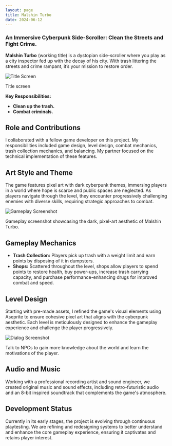 ```yaml
---
layout: page
title: Malshin Turbo
date: 2024-06-12
---
```


### An Immersive Cyberpunk Side-Scroller: Clean the Streets and Fight Crime.

**Malshin Turbo** (working title) is a dystopian side-scroller where you play as a city inspector fed up with the decay of his city. With trash littering the streets and crime rampant, it’s your mission to restore order.

<div class="image-with-caption">
  <img src="malshin-turbo-title-screen.png" alt="Title Screen">
  <p class="caption">Title screen</p>
</div>

**Key Responsibilities:**
- **Clean up the trash.**
- **Combat criminals.**

## Role and Contributions
I collaborated with a fellow game developer on this project. My responsibilities included game design, level design, combat mechanics, trash collection mechanics, and balancing. My partner focused on the technical implementation of these features.

## Art Style and Theme
The game features pixel art with dark cyberpunk themes, immersing players in a world where hope is scarce and public spaces are neglected. As players navigate through the level, they encounter progressively challenging enemies with diverse skills, requiring strategic approaches to combat.

<div class="image-with-caption">
  <img src="malshin-turbo-screenshot-2.png" alt="Gameplay Screenshot">
  <p class="caption">Gameplay screenshot showcasing the dark, pixel-art aesthetic of Malshin Turbo.</p>
</div>

## Gameplay Mechanics

- **Trash Collection:** Players pick up trash with a weight limit and earn points by disposing of it in dumpsters.
- **Shops:** Scattered throughout the level, shops allow players to spend points to restore health, buy power-ups, increase trash carrying capacity, and purchase performance-enhancing drugs for improved combat and speed.

## Level Design
Starting with pre-made assets, I refined the game's visual elements using Aseprite to ensure cohesive pixel art that aligns with the cyberpunk aesthetic. Each level is meticulously designed to enhance the gameplay experience and challenge the player progressively.

<div class="image-with-caption">
  <img src="malshin-turbo-screenshot-4.png" alt="Dialog Screenshot">
  <p class="caption">Talk to NPCs to gain more knowledge about the world and learn the motivations of the player.</p>
</div>

## Audio and Music
Working with a professional recording artist and sound engineer, we created original music and sound effects, including retro-futuristic audio and an 8-bit inspired soundtrack that complements the game's atmosphere.

## Development Status
Currently in its early stages, the project is evolving through continuous playtesting. We are refining and redesigning systems to better understand and enhance the core gameplay experience, ensuring it captivates and retains player interest.

